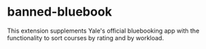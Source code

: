banned-bluebook
===============

This extension supplements Yale's official bluebooking app with the functionality to sort courses by rating and by workload.
